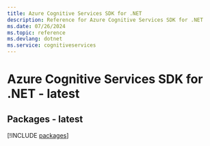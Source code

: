 ```yaml
---
title: Azure Cognitive Services SDK for .NET
description: Reference for Azure Cognitive Services SDK for .NET
ms.date: 07/26/2024
ms.topic: reference
ms.devlang: dotnet
ms.service: cognitiveservices
---
```

# Azure Cognitive Services SDK for .NET - latest
## Packages - latest
[!INCLUDE [packages](cognitive-services-index.md)]